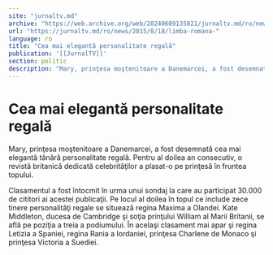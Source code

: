 ```yaml
---
site: "jurnaltv.md"
archive: "https://web.archive.org/web/20240609135821/jurnaltv.md/ro/news/2015/8/18/limba-romana-"
url: "https://jurnaltv.md/ro/news/2015/8/18/limba-romana-"
language: ro
title: "Cea mai elegantă personalitate regală"
publication: '[[JurnalTV]]'
section: politic
description: "Mary, prinţesa moştenitoare a Danemarcei, a fost desemnată cea mai elegantă t&acirc;nără personalitate regală. Pentru al doilea an consecutiv, o revistă..."
---
```


# Cea mai elegantă personalitate regală

Mary, prinţesa moştenitoare a Danemarcei, a fost desemnată cea mai elegantă tânără personalitate regală. Pentru al doilea an consecutiv, o revistă britanică dedicată celebrităţilor a plasat-o pe prinţesă în fruntea topului.

Clasamentul a fost întocmit în urma unui sondaj la care au participat 30.000 de cititori ai acestei publicaţii. Pe locul al doilea în topul ce include zece tinere personalităţi regale se situează regina Maxima a Olandei. Kate Middleton, ducesa de Cambridge şi soţia prinţului William al Marii Britanii, se află pe poziţia a treia a podiumului. În acelaşi clasament mai apar şi regina Letizia a Spaniei, regina Rania a Iordaniei, prinţesa Charlene de Monaco şi prinţesa Victoria a Suediei.